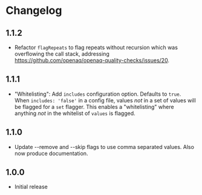 # Changelog

## 1.1.2

* Refactor `flagRepeats` to flag repeats without recursion which was overflowing the call stack, addressing https://github.com/openaq/openaq-quality-checks/issues/20.

## 1.1.1

* "Whitelisting": Add `includes` configuration option. Defaults to `true`. When `includes: 'false'` in a config file, values _not_ in a set of values will be flagged for a `set` flagger. This enables a "whitelisting" where anything _not_ in the whitelist of `values` is flagged.

## 1.1.0

* Update --remove and --skip flags to use comma separated values. Also now produce documentation.

## 1.0.0

* Initial release
